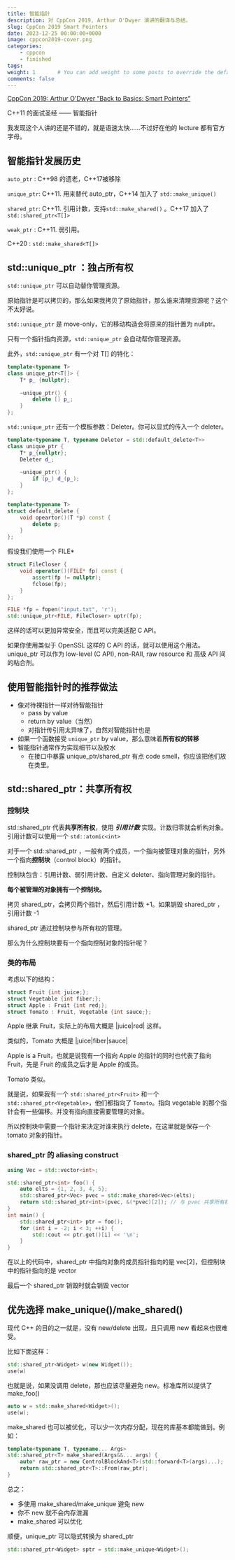 ```yaml
---
title: 智能指针
description: 对 CppCon 2019, Arthur O'Dwyer 演讲的翻译与总结。
slug: CppCon 2019 Smart Pointers
date: 2023-12-25 00:00:00+0000
image: cppcon2019-cover.png
categories:
    - cppcon
    - finished
tags: 
weight: 1       # You can add weight to some posts to override the default sorting (date descending)
comments: false
---
```


[CppCon 2019: Arthur O'Dwyer “Back to Basics: Smart Pointers”](https://www.youtube.com/watch?v=xGDLkt-jBJ4)

C++11 的面试圣经 —— 智能指针

我发现这个人讲的还是不错的，就是语速太快……不过好在他的 lecture 都有官方字母。

## 智能指针发展历史

`auto_ptr` : C++98 的遗老，C++17被移除

`unique_ptr`: C++11. 用来替代 auto_ptr，C++14 加入了 `std::make_unique()`

`shared_ptr`: C++11. 引用计数，支持`std::make_shared()` 。C++17 加入了 `std::shared_ptr<T[]>`

`weak_ptr` : C++11. 弱引用。

C++20 : `std::make_shared<T[]>`

## std::unique_ptr ：独占所有权

`std::unique_ptr` 可以自动替你管理资源。

原始指针是可以拷贝的，那么如果我拷贝了原始指针，那么谁来清理资源呢？这个不太好说。

`std::unique_ptr` 是 move-only，它的移动构造会将原来的指针置为 nullptr。

只有一个指针指向资源，`std::unique_ptr` 会自动帮你管理资源。

此外，`std::unique_ptr` 有一个对 T[] 的特化：

```cpp
template<typename T>
class unique_ptr<T[]> {
	T* p_ {nullptr};
    
    ~unique_ptr() {
        delete [] p_;
    }
};
```

`std::unique_ptr` 还有一个模板参数：Deleter。你可以显式的传入一个 deleter。

```cpp
template<typename T, typename Deleter = std::default_delete<T>>
class unique_ptr {
	T* p_{nullptr};
    Deleter d_;
    
    ~unique_ptr() {
        if (p_) d_(p_);
    }
};

template<typename T>
struct default_delete {
	void opeartor()(T *p) const {
        delete p;
    }
};
```

假设我们使用一个 FILE*

```cpp
struct FileCloser {
	void operator()(FILE* fp) const {
        assert(fp != nullptr);
        fclose(fp);
    }
};

FILE *fp = fopen("input.txt", 'r');
std::unique_ptr<FILE, FileCloser> uptr(fp);
```

这样的话可以更加异常安全，而且可以完美适配 C API。

如果你使用类似于 OpenSSL 这样的 C API 的话，就可以使用这个用法。unique_ptr 可以作为 low-level (C API), non-RAII, raw resource 和 高级 API 间的粘合剂。

## 使用智能指针时的推荐做法

- 像对待裸指针一样对待智能指针
  - pass by value
  - return by value（当然）
  - 对指针传引用太异味了，自然对智能指针也是
- 如果一个函数接受 `unique_ptr` by value，那么意味着**所有权的转移**
- 智能指针通常作为实现细节以及胶水
  - 在接口中暴露 unique_ptr/shared_ptr 有点 code smell，你应该把他们放在类里。

## std::shared_ptr：共享所有权

### 控制块

std::shared_ptr 代表**共享所有权**，使用 ***引用计数*** 实现。计数归零就会析构对象。引用计数可以使用一个 `std::atomic<int>`

对于一个 std::shared_ptr ，一般有两个成员，一个指向被管理对象的指针，另外一个指向**控制块**（control block）的指针。

控制块包含：引用计数、弱引用计数、自定义 deleter、指向管理对象的指针。

**每个被管理的对象拥有一个控制块。**

拷贝 shared_ptr，会拷贝两个指针，然后引用计数 +1。如果销毁 shared_ptr ，引用计数 -1

shared_ptr 通过控制块参与所有权的管理。

那么为什么控制块要有一个指向控制对象的指针呢？

### 类的布局

考虑以下的结构：

```cpp
struct Fruit {int juice;};
struct Vegetable {int fiber;};
struct Apple : Fruit {int red;};
struct Tomato : Fruit, Vegetable {int sauce;};
```

Apple 继承 Fruit，实际上的布局大概是 |juice|red| 这样。

类似的，Tomato 大概是 |juice|fiber|sauce|

Apple is a Fruit，也就是说我有一个指向 Apple 的指针的同时也代表了指向 Fruit，先是 Fruit 的成员之后才是 Apple 的成员。

Tomato 类似。

就是说，如果我有一个 `std::shared_ptr<Fruit>` 和一个 `std::shared_ptr<Vegetable>`，他们都指向了 `Tomato`。指向 vegetable 的那个指针会有一些偏移。并没有指向直接需要管理的对象。

所以控制块中需要一个指针来决定对谁来执行 delete，在这里就是保存一个 tomato 对象的指针。

### shared_ptr 的 aliasing construct

```cpp
using Vec = std::vector<int>;

std::shared_ptr<int> foo() {
    auto elts = {1, 2, 3, 4, 5};
    std::shared_ptr<Vec> pvec = std::make_shared<Vec>(elts);
    return std::shared_ptr<int>(pvec, &(*pvec)[2]);	// 与 pvec 共享所有权，但指向 &(*pvec)[2]
}
int main() {
    std::shared_ptr<int> ptr = foo();
    for (int i = -2; i < 3; ++i) {
        std::cout << ptr.get()[i] << '\n';
    }
}
```

在以上的代码中，shared_ptr 中指向对象的成员指针指向的是 vec[2]，但控制块中的指针指向的是 vector

最后一个 shared_ptr 销毁时就会销毁 vector

## 优先选择 make_unique()/make_shared()

现代 C++ 的目的之一就是，没有 new/delete 出现，且只调用 new 看起来也很难受。

比如下面这样：

```cpp
std::shared_ptr<Widget> w(new Widget());
use(w)
```

也就是说，如果没调用 delete，那也应该尽量避免 new。标准库所以提供了 make_foo()

```cpp
auto w = std::make_shared<Widget>();
use(w);
```

make_shared 也可以被优化，可以少一次内存分配，现在的库基本都能做到。例如：

```cpp
template<typename T, typename... Args>
std::shared_ptr<T> make_shared(Args&&... args) {
    auto* raw_ptr = new ControlBlockAnd<T>(std::forward<T>(args)...);
    return std::shared_ptr<T>::From(raw_ptr);
}
```

总之：

- 多使用 make_shared/make_unique 避免 new
- 你不 new 就不会内存泄漏
- make_shared 可以优化

顺便，unique_ptr 可以隐式转换为 shared_ptr

```cpp
std::shared_ptr<Widget> sptr = std::make_unique<Widget>();
```



